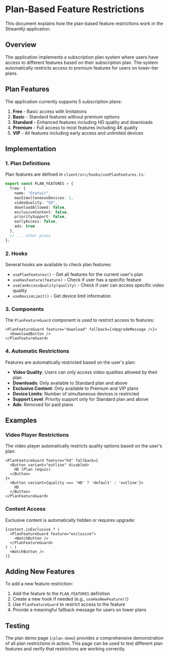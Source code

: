 # Plan-Based Feature Restrictions

This document explains how the plan-based feature restrictions work in the StreamKji application.

## Overview

The application implements a subscription plan system where users have access to different features based on their subscription plan. The system automatically restricts access to premium features for users on lower-tier plans.

## Plan Features

The application currently supports 5 subscription plans:

1. **Free** - Basic access with limitations
2. **Basic** - Standard features without premium options
3. **Standard** - Enhanced features including HD quality and downloads
4. **Premium** - Full access to most features including 4K quality
5. **VIP** - All features including early access and unlimited devices

## Implementation

### 1. Plan Definitions

Plan features are defined in `client/src/hooks/usePlanFeatures.ts`:

```typescript
export const PLAN_FEATURES = {
  free: {
    name: "Gratuit",
    maxSimultaneousDevices: 1,
    videoQuality: "SD",
    downloadAllowed: false,
    exclusiveContent: false,
    prioritySupport: false,
    earlyAccess: false,
    ads: true
  },
  // ... other plans
};
```

### 2. Hooks

Several hooks are available to check plan features:

- `usePlanFeatures()` - Get all features for the current user's plan
- `useHasFeature(feature)` - Check if user has a specific feature
- `useCanAccessQuality(quality)` - Check if user can access specific video quality
- `useDeviceLimit()` - Get device limit information

### 3. Components

The `PlanFeatureGuard` component is used to restrict access to features:

```tsx
<PlanFeatureGuard feature="download" fallback={<UpgradeMessage />}>
  <DownloadButton />
</PlanFeatureGuard>
```

### 4. Automatic Restrictions

Features are automatically restricted based on the user's plan:

- **Video Quality**: Users can only access video qualities allowed by their plan
- **Downloads**: Only available to Standard plan and above
- **Exclusive Content**: Only available to Premium and VIP plans
- **Device Limits**: Number of simultaneous devices is restricted
- **Support Level**: Priority support only for Standard plan and above
- **Ads**: Removed for paid plans

## Examples

### Video Player Restrictions

The video player automatically restricts quality options based on the user's plan:

```tsx
<PlanFeatureGuard feature="hd" fallback={
  <Button variant="outline" disabled>
    HD (Plan requis)
  </Button>
}>
  <Button variant={quality === 'HD' ? 'default' : 'outline'}>
    HD
  </Button>
</PlanFeatureGuard>
```

### Content Access

Exclusive content is automatically hidden or requires upgrade:

```tsx
{content.isExclusive ? (
  <PlanFeatureGuard feature="exclusive">
    <WatchButton />
  </PlanFeatureGuard>
) : (
  <WatchButton />
)}
```

## Adding New Features

To add a new feature restriction:

1. Add the feature to the `PLAN_FEATURES` definition
2. Create a new hook if needed (e.g., `useHasNewFeature()`)
3. Use `PlanFeatureGuard` to restrict access to the feature
4. Provide a meaningful fallback message for users on lower plans

## Testing

The plan demo page (`/plan-demo`) provides a comprehensive demonstration of all plan restrictions in action. This page can be used to test different plan features and verify that restrictions are working correctly.